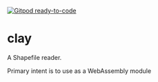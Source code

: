 [![Gitpod ready-to-code](https://img.shields.io/badge/Gitpod-ready--to--code-blue?logo=gitpod)](https://gitpod.io/#https://github.com/GHvW/clay)

# clay

A Shapefile reader.

Primary intent is to use as a WebAssembly module